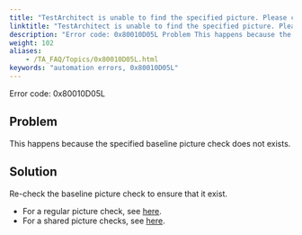 ```yaml
--- 
title: "TestArchitect is unable to find the specified picture. Please check that the *<pictureName\\>* picture is available in the baseline."
linktitle: "TestArchitect is unable to find the specified picture. Please check that the <pictureName\\> picture is available in the baseline."
description: "Error code: 0x80010D05L Problem This happens because the specified baseline picture check does not exists. Solution Re-check the baseline picture check to ensure that it exist. For a regular picture ..."
weight: 102
aliases: 
    - /TA_FAQ/Topics/0x80010D05L.html
keywords: "automation errors, 0x80010D05L"
---
```


Error code: 0x80010D05L

## Problem

This happens because the specified baseline picture check does not exists.

## Solution

Re-check the baseline picture check to ensure that it exist.

-   For a regular picture check, see [here](/TA_Help/Topics/Projects_and_tests_picture_check.html#section_abp_qf5_wx).
-   For a shared picture checks, see [here](/TA_Help/Topics/Projects_and_tests_picture_check.html#section_azq_rf5_wx).




